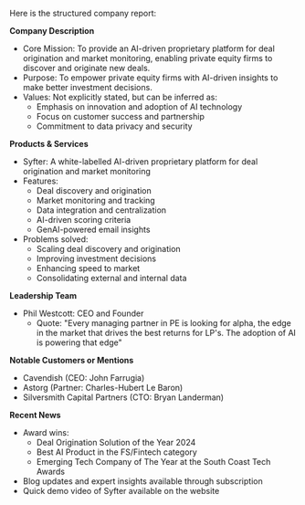 Here is the structured company report:

**Company Description**

* Core Mission: To provide an AI-driven proprietary platform for deal origination and market monitoring, enabling private equity firms to discover and originate new deals.
* Purpose: To empower private equity firms with AI-driven insights to make better investment decisions.
* Values: Not explicitly stated, but can be inferred as:
	+ Emphasis on innovation and adoption of AI technology
	+ Focus on customer success and partnership
	+ Commitment to data privacy and security

**Products & Services**

* Syfter: A white-labelled AI-driven proprietary platform for deal origination and market monitoring
* Features:
	+ Deal discovery and origination
	+ Market monitoring and tracking
	+ Data integration and centralization
	+ AI-driven scoring criteria
	+ GenAI-powered email insights
* Problems solved:
	+ Scaling deal discovery and origination
	+ Improving investment decisions
	+ Enhancing speed to market
	+ Consolidating external and internal data

**Leadership Team**

* Phil Westcott: CEO and Founder
	+ Quote: "Every managing partner in PE is looking for alpha, the edge in the market that drives the best returns for LP's. The adoption of AI is powering that edge"

**Notable Customers or Mentions**

* Cavendish (CEO: John Farrugia)
* Astorg (Partner: Charles-Hubert Le Baron)
* Silversmith Capital Partners (CTO: Bryan Landerman)

**Recent News**

* Award wins:
	+ Deal Origination Solution of the Year 2024
	+ Best AI Product in the FS/Fintech category
	+ Emerging Tech Company of The Year at the South Coast Tech Awards
* Blog updates and expert insights available through subscription
* Quick demo video of Syfter available on the website